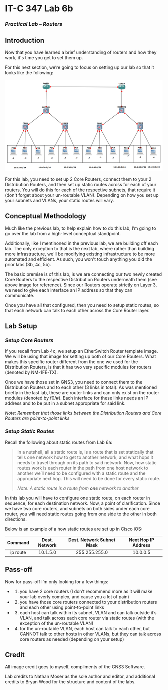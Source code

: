 # IT-C 347 Lab 6b
### *Practical Lab – Routers*
## Introduction

Now that you have learned a brief understanding of routers and how they work, it's time you get to set them up.

For this next section, we’re going to focus on setting up our lab so that it looks like the following:
 
![Lab 6 Completed](/assets/images/gns3/Lab-6.png)

For this lab, you need to set up 2 Core Routers, connect them to your 2 Distribution Routers, and then set up static routes across for each of your routers. You will do this for each of the respective subnets, that require it (don't forget about your un-routable VLAN). Depending on how you set up your subnets and VLANs, your static routes will vary.

## Conceptual Methodology

Much like the previous lab, to help explain how to do this lab, I’m going to go over the lab from a high-level conceptual standpoint.

Additionally, like I mentinoned in the previous lab, we are building off each lab. The only exception to that is the next lab, where rather than building more infrastructure, we'll be modifying existing infrastructure to be more automated and efficient. As such, you won't touch anything you did the prior labs (3b, 4c, 5b).

The basic premise is of this lab, is we are connecting our two newly created Core Routers to the respective Distribution Routers underneath them (see above image for reference). Since our Routers operate strictly on Layer 3, we need to give each interface an IP address so that they can communicate.

Once you have all that configured, then you need to setup static routes, so that each network can talk to each other across the Core Router layer.

## Lab Setup
### *Setup Core Routers*

If you recall from Lab 4c, we setup an EtherSwitch Router template image. We will be using that image for setting up both of our Core Routers. What makes this specific router different from the one we used for the Distribution Routers, is that it has two very specific modules for routers (denoted by NM-1FE-TX).

Once we have those set in GNS3, you need to connect them to the Distribution Routers and to each other (3 links in total). As was mentioned briefly in the last lab, these are router links and can only exist on the router modules (denoted by f0/#). Each interface for these links needs an IP address and to be put in a subnet appropriate for said link. 

*Note: Remember that those links between the Distribution Routers and Core Routers are point-to-point links*

### *Setup Static Routes*

Recall the following about static routes from Lab 6a:

> In a nutshell, all a static route is, is a route that is set statically that tells one network how to get to another network, and what hops it needs to travel through on its path to said network. Now, how static routes work is each router in the path from one host network to another we’ll need to be configured with a static route and the appropriate next hop. This will need to be done for every static route.
>
> *Note: A static route is a route from **one** network to another*

In this lab you will have to configure one static route, on each router in sequence, for each destination network. Now, a point of clarification. Since we have two core routers, and subnets on both sides under each core router, you will need static routes going from one side to the other in both directions.

Below is an example of a how static routes are set up in Cisco iOS:

| Command	| Dest. Network	| Dest. Network Subnet Mask	| Next Hop IP Address |
| :------: | :------: | :------: | :------: |
| ip route	| 10.1.5.0	| 255.255.255.0	| 10.0.0.5 |

## Pass-off

Now for pass-off I’m only looking for a few things:

-	1) you have 2 core routers (I don’t recommend more as it will make your lab overly complex, and cause you a lot of pain)
-	2) you have those core routers connected to your distribution routers and each other using point-to-point links
-	3) each host can talk within its subnet, VLAN and can talk outside it’s VLAN, and talk across each core router via static routes (with the exception of the un-routable VLAN)
-	4) for the un-routable VLAN, each host can talk to each other, but CANNOT talk to other hosts in other VLANs, but they can talk across core routers as needed (depending on your setup)

## Credit

All image credit goes to myself, compliments of the GNS3 Software.

Lab credits to Nathan Moser as the sole author and editor, and additional credits to Bryan Wood for the structure and content of the labs.
